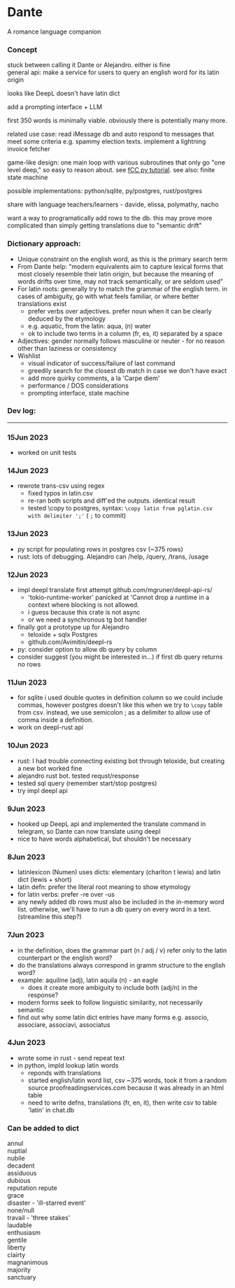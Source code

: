 # Dante
A romance language companion

### Concept  
stuck between calling it Dante or Alejandro. either is fine  
general api: make a service for users to query an english word for its latin origin  

looks like DeepL doesn't have latin dict

add a prompting interface + LLM  

first 350 words is minimally viable. obviously there is potentially many more.

related use case: read iMessage db and auto respond to messages that meet some criteria e.g. spammy election texts. implement a lightning invoice fetcher

game-like design: one main loop with various subroutines that only go "one level deep," so easy to reason about. see [fCC py tutorial](https://www.freecodecamp.org/news/how-to-create-a-telegram-bot-using-python/). see also: finite state machine

possible implementations: python/sqlite, py/postgres, rust/postgres

share with language teachers/learners - davide, elissa, polymathy, nacho  

want a way to programatically add rows to the db. this may prove more complicated than simply getting translations due to "semantic drift"

### Dictionary approach:
- Unique constraint on the english word, as this is the primary search term
- From Dante help: "modern equivalents aim to capture lexical forms that most closely resemble their latin origin, but because the meaning of words drifts over time, may not track semantically, or are seldom used"  
- For latin roots: generally try to match the grammar of the english term. in cases of ambiguity, go with what feels familiar, or where better translations exist
    - prefer verbs over adjectives. prefer noun when it can be clearly deduced by the etymology 
    - e.g. aquatic, from the latin: aqua, (n) water
    - ok to include two terms in a column (fr, es, it) separated by a space
- Adjectives: gender normally follows masculine or neuter -  for no reason other than laziness or consistency
- Wishlist
    - visual indicator of success/failure of last command
    - greedily search for the closest db match in case we don't have exact
    - add more quirky comments, a la 'Carpe diem'
    - performance / DOS considerations
    - prompting interface, state machine


### Dev log:
-------
### 15Jun 2023  
- worked on unit tests

### 14Jun 2023  
-  rewrote trans-csv using regex
    - fixed typos in latin.csv
    - re-ran both scripts and diff'ed the outputs. identical result
    - tested \copy to postgres, syntax: `\copy latin from pglatin.csv with delimiter ';'` ( `;` to commit)

### 13Jun 2023  
- py script for populating rows in postgres csv (~375 rows)  
- rust: lots of debugging. Alejandro can /help, /query, /trans, /usage

### 12Jun 2023  
- impl deepl translate first attempt github.com/mgruner/deepl-api-rs/
    - 'tokio-runtime-worker' panicked at 'Cannot drop a runtime in a context where blocking is not allowed.
    - i guess because this crate is not async
    - or we need a synchronous tg bot handler
- finally got a prototype up for Alejandro 
    - teloxide + sqlx Postgres
    - github.com/Avimitin/deepl-rs
- py: consider option to allow db query by column
- consider suggest (you might be interested in...) if first db query returns no rows 

### 11Jun 2023  
- for sqlite i used double quotes in definition column so we could include commas, however postgres doesn't like this when we try to `\copy` table from csv. instead, we use semicolon ; as a delimiter to allow use of comma inside a definition.
- work on deepl-rust api

### 10Jun 2023  
- rust: I had trouble connecting existing bot through teloxide, but creating a new bot worked fine
- alejandro rust bot. tested requst/response
- tested sql query (remember start/stop postgres)
- try impl deepl api

### 9Jun 2023  
- hooked up DeepL api and implemented the translate command in telegram, so Dante can now translate using deepl
- nice to have words alphabetical, but shouldn't be necessary

### 8Jun 2023  
- latinlexicon (Numen) uses dicts: elementary (charlton t lewis) and latin dict (lewis + short)
- latin defn: prefer the literal root meaning to show etymology
- for latin verbs: prefer -re over -us
- any newly added db rows must also be included in the in-memory word list. otherwise, we'll have to run a db query on every word
in a text. (streamline this step?)

### 7Jun 2023  
- in the definition, does the grammar part (n / adj / v) refer only to the latin counterpart or the english word?
- do the translations always correspond in gramm structure to the english word?
- example: aquiline (adj), latin aquila (n) - an eagle
    - does it create more ambiguity to include both (adj/n) in the response?
- modern forms seek to follow linguistic similarity, not necessarily semantic
- find out why some latin dict entries have many forms e.g. associo, associare, associavi, associatus

### 4Jun 2023  
- wrote some in rust - send repeat text
- in python, impld lookup latin words  
    - reponds with translations
    - started english/latin word list, csv ~375 words, took it from a random source proofreadingservices.com because it was already in an html table
    - need to write defns, translations (fr, en, it), then write csv to table 'latin' in chat.db

### Can be added to dict
annul  
nuptial  
nubile  
decadent  
assiduous  
dubious  
reputation repute  
grace  
disaster - 'ill-starred event'  
none/null  
travail - 'three stakes'  
laudable  
enthusiasm  
gentile  
liberty  
clairty  
magnanimous  
majority  
sanctuary  
